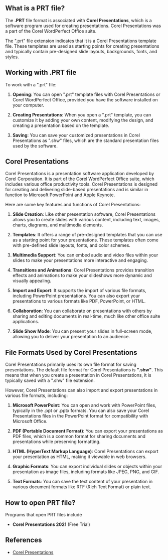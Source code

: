 ## What is a PRT file?

The **.PRT** file format is associated with **Corel Presentations**, which is a software program used for creating presentations. Corel Presentations was a part of the Corel WordPerfect Office suite.

The ".prt" file extension indicates that it is a Corel Presentations template file. These templates are used as starting points for creating presentations and typically contain pre-designed slide layouts, backgrounds, fonts, and styles.

## Working with .PRT file

To work with a ".prt" file:

1.  **Opening**: You can open ".prt" template files with Corel Presentations or Corel WordPerfect Office, provided you have the software installed on your computer.
    
2.  **Creating Presentations**: When you open a ".prt" template, you can customize it by adding your own content, modifying the design, and creating a presentation based on the template.
    
3.  **Saving**: You can save your customized presentations in Corel Presentations as ".shw" files, which are the standard presentation files used by the software.

## Corel Presentations

Corel Presentations is a presentation software application developed by Corel Corporation. It is part of the Corel WordPerfect Office suite, which includes various office productivity tools. Corel Presentations is designed for creating and delivering slide-based presentations and is similar in function to Microsoft PowerPoint and Apple Keynote.

Here are some key features and functions of Corel Presentations:

1.  **Slide Creation**: Like other presentation software, Corel Presentations allows you to create slides with various content, including text, images, charts, diagrams, and multimedia elements.
    
2.  **Templates**: It offers a range of pre-designed templates that you can use as a starting point for your presentations. These templates often come with pre-defined slide layouts, fonts, and color schemes.
    
3.  **Multimedia Support**: You can embed audio and video files within your slides to make your presentations more interactive and engaging.
    
4.  **Transitions and Animations**: Corel Presentations provides transition effects and animations to make your slideshows more dynamic and visually appealing.
    
5.  **Import and Export**: It supports the import of various file formats, including PowerPoint presentations. You can also export your presentations to various formats like PDF, PowerPoint, or HTML.
    
6.  **Collaboration**: You can collaborate on presentations with others by sharing and editing documents in real-time, much like other office suite applications.
    
7.  **Slide Show Mode**: You can present your slides in full-screen mode, allowing you to deliver your presentation to an audience.

## File Formats Used by Corel Presentations

Corel Presentations primarily uses its own file format for saving presentations. The default file format for Corel Presentations is **".shw"**. This means that when you create a presentation in Corel Presentations, it is typically saved with a ".shw" file extension.

However, Corel Presentations can also import and export presentations in various file formats, including:

1.  **Microsoft PowerPoint**: You can open and work with PowerPoint files, typically in the .ppt or .pptx formats. You can also save your Corel Presentations files in the PowerPoint format for compatibility with Microsoft Office.
    
2.  **PDF (Portable Document Format)**: You can export your presentations as PDF files, which is a common format for sharing documents and presentations while preserving formatting.
    
3.  **HTML (HyperText Markup Language)**: Corel Presentations can export your presentation as HTML, making it viewable in web browsers.
    
4.  **Graphic Formats**: You can export individual slides or objects within your presentation as image files, including formats like JPEG, PNG, and GIF.
    
5.  **Text Formats**: You can save the text content of your presentation in various document formats like RTF (Rich Text Format) or plain text.

## How to open PRT file?

Programs that open PRT files include

- **Corel Presentations 2021** (Free Trial)

## References
* [Corel Presentations](https://en.wikipedia.org/wiki/Corel_Presentations)

